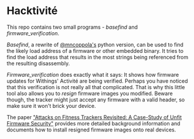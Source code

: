 # Hacktivité

This repo contains two small programs - _basefind_ and _firmware\_verification_.

_Basefind_, a rewrite of [@mncoppola's](https://twitter.com/mncoppola) python version, can be used to find the likely load address of a firmware or other embedded binary. It tries to find the load address that results in the most strings being referenced from the resulting disassembly.

_Firmware\_verification_ does exactly what it says: It shows how firmware updates for Withings' Activité are being verified. Perhaps you have noticed that this verification is not really all that complicated. That is why this little tool also allows you to _resign_ firmware images you modified. Beware though, the tracker might just accept any firmware with a valid header, so make sure it won't brick your device.

The paper ["Attacks on Fitness Trackers Revisited: A Case-Study of Unfit Firmware Security"](https://arxiv.org/pdf/1604.03313.pdf) provides more detailed background information and documents how to install resigned firmware images onto real devices.